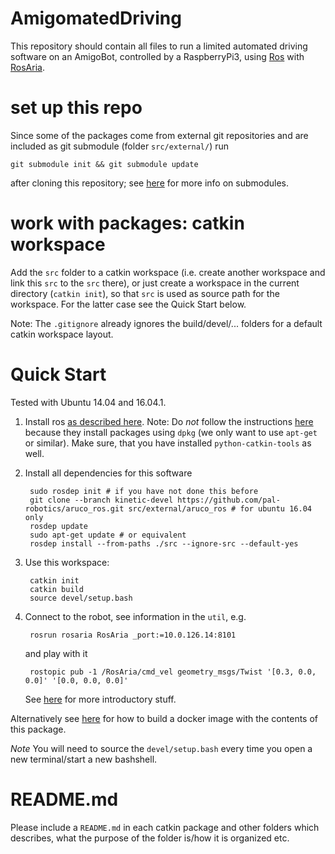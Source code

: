 # AmigomatedDriving

This repository should contain all files to run a
limited automated driving software on an AmigoBot,
controlled by a RaspberryPi3, using [Ros](ros.org)
with [RosAria](http://wiki.ros.org/ROSARIA).



# set up this repo

Since some of the packages come from external git repositories and are included
as git submodule (folder `src/external/`) run

    git submodule init && git submodule update

after cloning this repository; see
[here](https://git-scm.com/book/en/v2/Git-Tools-Submodules)
for more info on submodules.


# work with packages: catkin workspace

Add the `src` folder to a catkin workspace (i.e. create another workspace and
link this `src` to the `src` there), or just create a workspace in the current
directory (`catkin init`), so that `src` is used as source path for the
workspace.  For the latter case see the Quick Start below.

Note: The `.gitignore` already ignores the build/devel/... folders for a
default catkin workspace layout.


# Quick Start

Tested with Ubuntu 14.04 and 16.04.1.

1. Install ros [as described here](http://wiki.ros.org/ROS/Installation).
    Note: Do *not* follow the instructions
    [here](http://wiki.ros.org/ROSARIA/Tutorials/How%20to%20use%20ROSARIA)
    because they install packages using `dpkg` (we only want to use `apt-get` or similar).
    Make sure, that you have installed `python-catkin-tools` as well.
1. Install all dependencies for this software

        sudo rosdep init # if you have not done this before
        git clone --branch kinetic-devel https://github.com/pal-robotics/aruco_ros.git src/external/aruco_ros # for ubuntu 16.04 only
        rosdep update
        sudo apt-get update # or equivalent
        rosdep install --from-paths ./src --ignore-src --default-yes
1. Use this workspace:

        catkin init
        catkin build
        source devel/setup.bash
1. Connect to the robot, see information in the `util`, e.g.

        rosrun rosaria RosAria _port:=10.0.126.14:8101

    and play with it

        rostopic pub -1 /RosAria/cmd_vel geometry_msgs/Twist '[0.3, 0.0, 0.0]' '[0.0, 0.0, 0.0]'

    See [here](http://wiki.ros.org/ROSARIA/Tutorials/How%20to%20use%20ROSARIA)
    for more introductory stuff.


Alternatively see [here](https://github.com/kopp/ros-dockers) for how to
build a docker image with the contents of this package.

*Note* You will need to source the `devel/setup.bash` every time you
open a new terminal/start a new bashshell.


# README.md

Please include a `README.md` in each catkin package and other folders which
describes, what the purpose of the folder is/how it is organized etc.
